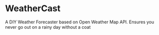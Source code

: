 # WeatherCast
A DIY Weather Forecaster based on Open Weather Map API. Ensures you never go out on a rainy day without a coat
